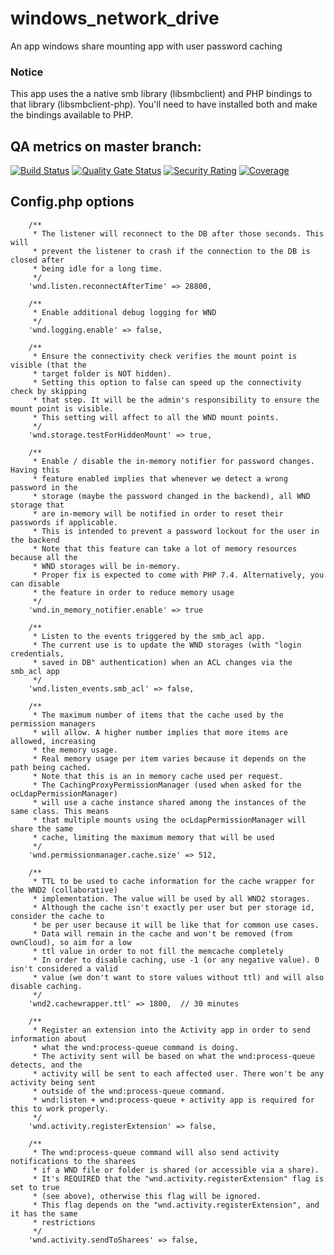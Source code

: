 windows_network_drive
=====================

An app windows share mounting app with user password caching

### Notice
This app uses the a native smb library (libsmbclient) and PHP bindings to that library (libsmbclient-php). You'll need to have installed both and make the bindings available to PHP.

## QA metrics on master branch:

[![Build Status](https://drone.owncloud.com/api/badges/owncloud/windows_network_drive/status.svg)](https://drone.owncloud.com/owncloud/windows_network_drive)
[![Quality Gate Status](https://sonarcloud.io/api/project_badges/measure?project=owncloud_windows_network_drive&metric=alert_status&token=209ba7740a4f62d94003c52cc7ff9ad4b8d090e5)](https://sonarcloud.io/dashboard?id=owncloud_windows_network_drive)
[![Security Rating](https://sonarcloud.io/api/project_badges/measure?project=owncloud_windows_network_drive&metric=security_rating&token=209ba7740a4f62d94003c52cc7ff9ad4b8d090e5)](https://sonarcloud.io/dashboard?id=owncloud_windows_network_drive)
[![Coverage](https://sonarcloud.io/api/project_badges/measure?project=owncloud_windows_network_drive&metric=coverage&token=209ba7740a4f62d94003c52cc7ff9ad4b8d090e5)](https://sonarcloud.io/dashboard?id=owncloud_windows_network_drive)
## Config.php options
```
    /**
     * The listener will reconnect to the DB after those seconds. This will
     * prevent the listener to crash if the connection to the DB is closed after
     * being idle for a long time.
     */
    'wnd.listen.reconnectAfterTime' => 28800,

    /**
     * Enable additional debug logging for WND
     */
    'wnd.logging.enable' => false,

    /**
     * Ensure the connectivity check verifies the mount point is visible (that the
     * target folder is NOT hidden).
     * Setting this option to false can speed up the connectivity check by skipping
     * that step. It will be the admin's responsibility to ensure the mount point is visible.
     * This setting will affect to all the WND mount points.
     */
    'wnd.storage.testForHiddenMount' => true,

    /**
     * Enable / disable the in-memory notifier for password changes. Having this
     * feature enabled implies that whenever we detect a wrong password in the
     * storage (maybe the password changed in the backend), all WND storage that
     * are in-memory will be notified in order to reset their passwords if applicable.
     * This is intended to prevent a password lockout for the user in the backend
     * Note that this feature can take a lot of memory resources because all the
     * WND storages will be in-memory.
     * Proper fix is expected to come with PHP 7.4. Alternatively, you can disable
     * the feature in order to reduce memory usage
     */
    'wnd.in_memory_notifier.enable' => true

    /**
     * Listen to the events triggered by the smb_acl app.
     * The current use is to update the WND storages (with "login credentials,
     * saved in DB" authentication) when an ACL changes via the smb_acl app
     */
    'wnd.listen_events.smb_acl' => false,

    /**
     * The maximum number of items that the cache used by the permission managers
     * will allow. A higher number implies that more items are allowed, increasing
     * the memory usage.
     * Real memory usage per item varies because it depends on the path being cached.
     * Note that this is an in memory cache used per request.
     * The CachingProxyPermissionManager (used when asked for the ocLdapPermissionManager)
     * will use a cache instance shared among the instances of the same class. This means
     * that multiple mounts using the ocLdapPermissionManager will share the same
     * cache, limiting the maximum memory that will be used
     */
    'wnd.permissionmanager.cache.size' => 512,

    /**
     * TTL to be used to cache information for the cache wrapper for the WND2 (collaborative)
     * implementation. The value will be used by all WND2 storages.
     * Although the cache isn't exactly per user but per storage id, consider the cache to
     * be per user because it will be like that for common use cases.
     * Data will remain in the cache and won't be removed (from ownCloud), so aim for a low
     * ttl value in order to not fill the memcache completely
     * In order to disable caching, use -1 (or any negative value). 0 isn't considered a valid
     * value (we don't want to store values without ttl) and will also disable caching.
     */
    'wnd2.cachewrapper.ttl' => 1800,  // 30 minutes

    /**
     * Register an extension into the Activity app in order to send information about
     * what the wnd:process-queue command is doing.
     * The activity sent will be based on what the wnd:process-queue detects, and the
     * activity will be sent to each affected user. There won't be any activity being sent
     * outside of the wnd:process-queue command.
     * wnd:listen + wnd:process-queue + activity app is required for this to work properly.
     */
    'wnd.activity.registerExtension' => false,

    /**
     * The wnd:process-queue command will also send activity notifications to the sharees
     * if a WND file or folder is shared (or accessible via a share).
     * It's REQUIRED that the "wnd.activity.registerExtension" flag is set to true
     * (see above), otherwise this flag will be ignored.
     * This flag depends on the "wnd.activity.registerExtension", and it has the same
     * restrictions
     */
    'wnd.activity.sendToSharees' => false,
```
